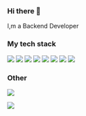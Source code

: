 ### Hi there 👋
I,m a Backend Developer

### My tech stack 
<img src="https://img.shields.io/badge/Python-blue?style=flat&logo=python&logoColor=white"> <img src="https://img.shields.io/badge/Django-darkgreen?style=flat&logo=django&logoColor=white"> <img src="https://img.shields.io/badge/FastAPI-009688?style=flat&logo=fastapi&logoColor=white"> <img src="https://img.shields.io/badge/PostgreSQL-blue?style=flat&logo=postgresql&logoColor=white"> <img src="https://img.shields.io/badge/HTML-red?style=flat&logo=html5&logoColor=white"> <img src="https://img.shields.io/badge/CSS-blue?style=flat&logo=css3&logoColor=white"> <img src="https://img.shields.io/badge/Bootstrap-purple?style=flat&logo=bootstrap&logoColor=white"> <img src="https://img.shields.io/badge/Linux-blue?style=flat&logo=linux&logoColor=white">

### Other
<a href="https://www.codewars.com/users/StefanEpic/"><img src="https://www.codewars.com/users/StefanEpic/badges/large"></a>

<a href="https://leetcode.com/StefanEpic/"><img src="https://leetcode-stats-six.vercel.app/?username=StefanEpic&theme=dark"></a>
